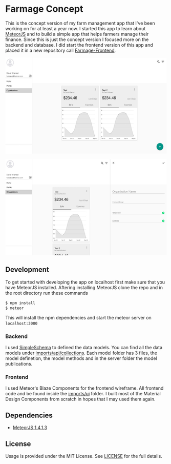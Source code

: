 # Farmage Concept

This is the concept version of my farm management app that I've been working on for at least a year now. I started this app to learn about [MeteorJS](https://meteor.com) and to build a simple app that helps farmers manage their finance. Since this is just the concept version I focused more on the backend and database. I did start the frontend version of this app and placed it in a new repository call [Farmage-Frontend](https://github.com/Phaze1D/Farmage-Frontend).

<p align="center">
<img src="readme_imgs/screenshot1.jpg" height="300px"/>
</p>

<p align="center">
<img src="readme_imgs/screenshot2.jpg" height="300px"/>
</p>

## Development
To get started with developing the app on localhost first make sure that you have MeteorJS installed. Aftering installing MeteorJS clone the repo and in the root directory run these commands

```
$ npm install
$ meteor
```

This will install the npm dependencies and start the meteor server on `localhost:3000`

### Backend
I used [SimpleSchema](https://github.com/aldeed/node-simple-schema) to defined the data models. You can find all the data models under [imports/api/collections](imports/api/collections). Each model folder has 3 files, the model definetion, the model methods and in the server folder the model publications.


### Frontend
I used Meteor's Blaze Components for the frontend wireframe. All frontend code and be found inside the [imports/ui](imports/ui) folder. I built most of the Material Design Components from scratch in hopes that I may used them again.

## Dependencies
* [MeteorJS 1.4.1.3](https://www.meteor.com/)

## License
Usage is provided under the MIT License. See [LICENSE](LICENSE) for the full details.
